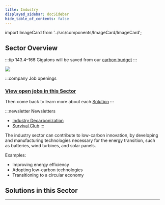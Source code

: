 ```yaml
---
title: Industry
displayed_sidebar: docSidebar
hide_table_of_contents: false
---
```

import ImageCard from '../src/components/ImageCard/ImageCard';

## Sector Overview

:::tip 143.4–166 Gigatons will be saved from our [carbon budget](/glossary/#carbon-budget)
:::

![](/../static/img/industry.jpg)

:::company Job openings
### [View open jobs in this Sector](https://climatebase.org/jobs?l=&q=&sectors=Materials+%26+Manufacturing&p=0&remote=false)

Then come back to learn more about each [Solution](#solutions-in-this-sector)
:::

:::newsletter Newsletters
- [Industry Decarbonization](https://industrydecarbonization.com/)
- [Survival Club](https://survival.club)
:::

The industry sector can contribute to low-carbon innovation, by developing and manufacturing technologies necessary for the energy transition, such as batteries, wind turbines, and solar panels.

Examples:

* Improving energy efficiency
* Adopting low-carbon technologies
* Transitioning to a circular economy

## Solutions in this Sector

<div style={{ display: 'flex', flexWrap: 'wrap'}}>
    <ImageCard
    title="Recycled Plastics"
    description="Transforming discarded plastics into useful products, reducing plastic waste and its impact on the environment."
    imageUrl="/img/recycled-plastics.png"
    linkUrl="../solution-recycled-plastics"
    />
    <ImageCard
    title="Composting"
    description="Organic waste decomposition, creating nutrient-rich compost for sustainable agriculture and reducing landfill waste."
    imageUrl="/img/commercial-composting.jpg"
    linkUrl="../solution-composting"
    />
    <ImageCard
    title="Bioplastics"
    description="Environmentally friendly plastics made from renewable resources, reducing dependency on fossil fuels."
    imageUrl="/img/bioplastic-packing-peanuts.jpg"
    linkUrl="../solution-bioplastics"
    />
    <ImageCard
    title="Recycled Paper"
    description="Using recycled paper fibers to produce new paper, conserving trees and reducing landfill waste."
    imageUrl="/img/recycled-paper.jpg"
    linkUrl="../solution-recycled-paper"
    />
    <ImageCard
    title="Reduced Plastics"
    description="Efforts to minimize plastic usage and its impact on the environment through conscious consumption."
    imageUrl="/img/reduced-plastics.webp"
    linkUrl="../solution-reduced-plastics"
    />
    <ImageCard
    title="Landfill Methane Capture"
    description="Collecting methane from landfills to prevent its release into the atmosphere and utilize it as an energy source."
    imageUrl="/img/landfill-methane-capture.gif"
    linkUrl="../solution-landfill-methane-capture"
    />
    <ImageCard
    title="Recycled Metals"
    description="Recovering metals from scrap, reducing mining-related environmental impacts and conserving resources."
    imageUrl="/img/recycled-metals.jpg"
    linkUrl="../solution-recycled-metals"
    />
    <ImageCard
    title="Methane Digesters"
    description="Biogas production through the decomposition of organic waste, providing renewable energy sources."
    imageUrl="/img/methane-digesters.jpg"
    linkUrl="../solution-methane-digesters"
    />
    <ImageCard
    title="Waste to Energy"
    description="Converting waste materials into energy, reducing landfill waste and generating renewable power."
    imageUrl="/img/waste-to-energy.jpg"
    linkUrl="../solution-waste-to-energy"
    />
    <ImageCard
    title="Alternative Cement"
    description="Environmentally friendly cement production with reduced carbon emissions, contributing to climate change mitigation."
    imageUrl="/img/cement-factory.jpg"
    linkUrl="../solution-alternative-cement"
    />
    <ImageCard
    title="Recycling"
    description="Reprocessing waste materials to manufacture new products, promoting a circular economy and resource conservation."
    imageUrl="/img/recycling.png"
    linkUrl="../solution-recycling"
    />
    <ImageCard
    title="Alternative Refrigerants"
    description="One of the largest contributors to greenhouse pollution."
    imageUrl="/img/co2-refrigeration.jpg"
    linkUrl="../solution-alternative-refrigerants"
    />
    <ImageCard
    title="Refrigerant Management"
    description="Proper handling and disposal of refrigerants to prevent their release and reduce environmental impact."
    imageUrl="/img/refrigerant-management.png"
    linkUrl="../solution-refrigerant-management"
    />
</div>

- - -

